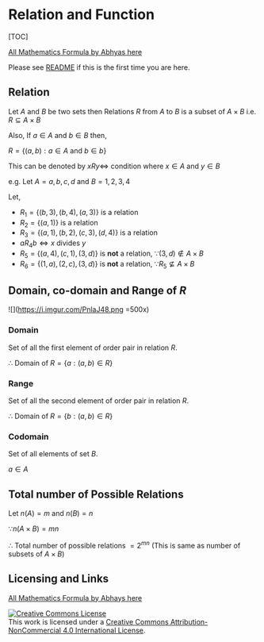 # Relation and Function

[TOC]

[All Mathematics Formula by Abhyas here](README.md)

Please see [README](README.md#README) if this is the first time you are here.

## Relation

Let $A$ and $B$ be two sets then Relations $R$ from $A$ to $B$ is a subset of $A \times B$ i.e. $R \subseteq A \times B$

Also, If $a \in A$ and $b \in B$ then, 

$R = \{(a, b) : a \in A$ and $b \in b \}$

This can be denoted by $xRy\Leftrightarrow$ condition where $x \in A$ and $y \in B$

e.g. Let $A={a, b, c, d}$ and $B={1, 2, 3, 4}$

Let, 

* $R_1= \{(b, 3), (b, 4), (a, 3)\}$ is a relation
* $R_2 = \{ (a, 1) \}$ is a relation
* $R_3=\{ (a, 1), (b, 2), (c, 3), (d, 4) \}$ is a relation
* $aR_4b \Leftrightarrow x$ divides $y$ 
* $R_5 = \{ (a, 4), (c, 1), (3, d) \}$ is **not** a relation, $\because (3, d) \notin A \times B$
* $R_6  = \{ (1, a), (2, c), (3, d) \}$ is **not** a relation, $\because R_5 \not\subseteq A \times B$

## Domain, co-domain and Range of $R$

![](https://i.imgur.com/PnlaJ48.png =500x)

### Domain

Set of all the first element of order pair in relation $R$.

$\therefore$ Domain of $R= \{ a: (a, b) \in R \}$

### Range 

Set of all the second element of order pair in relation $R$.

$\therefore$ Domain of $R= \{ b: (a, b) \in R \}$

### Codomain

Set of all elements of set $B$.

$a\in A$

## Total number of Possible Relations

Let $n(A) = m$ and $n(B)=n$

$\because n(A \times B) = mn$

$\therefore$ Total number of possible relations $= 2^{mn}$ (This is same as number of subsets of $A \times B$)

## Licensing and Links

[All Mathematics Formula by Abhays here](README.md)

<a rel="license" href="http://creativecommons.org/licenses/by-nc/4.0/"><img alt="Creative Commons License" style="border-width:0" src="https://i.creativecommons.org/l/by-nc/4.0/88x31.png" /></a><br />This work is licensed under a <a rel="license" href="http://creativecommons.org/licenses/by-nc/4.0/">Creative Commons Attribution-NonCommercial 4.0 International License</a>.
